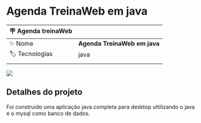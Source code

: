 #  Agenda TreinaWeb em java 


| :placard: Agenda treinaWeb |                                                                 |
| --------------------- | --------------------------------------------------------------- |
| :sparkles: Nome       | **Agenda TreinaWeb em java** |
| :label: Tecnologias   | java                     |
                           |


<!-- Inserir imagem com a #vitrinedev ao final do link -->
![](https://imgur.com/Bgmw8QF.png?text=imagem+lindona+do+meu+projeto#vitrinedev.jpeg)

## Detalhes do projeto

Foi construido uma aplicação java completa para desktop ultilizando o java e o mysql como banco de dados.

